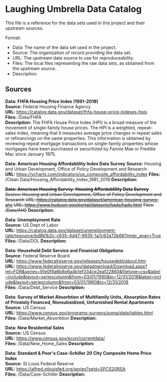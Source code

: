 # Laughing Umbrella Data Catalog
This file is a reference for the data sets used in this project and their upstream sources.

Format: 
- Data: The name of the data set used in the project. 
- Source: The organization of record providing the data set.
- URL: The upstream data source to use for reproduceability.
- Files: The local files representing the raw data sets, as obtained from the upstream source.
- Description: 

## Sources

**Data: FHFA Housing Price Index (1991-2018)**  
**Source:** Federal Housing Finance Agency  
**URL:** https://catalog.data.gov/dataset/fhfa-house-price-indexes-hpis  
**Files:** /Data/FHFA    
**Description:** The FHFA House Price Index (HPI) is a broad measure of the movement of single-family house prices.  The HPI is a weighted, repeat-sales index, meaning that it measures average price changes in repeat sales or refinancings on the same properties. This information is obtained by reviewing repeat mortgage transactions on single-family properties whose mortgages have been purchased or securitized by Fannie Mae or Freddie Mac since January 1975.


**Data: American Housing Affordablility Index Data Survey**
**Source:** Housing and Urban Development, Office of Policy Development and Research  
**URL:** https://ycharts.com/indicators/us_composite_affordability_index
**Files:** /Clean Data/Housing_Affordability_Index_1981_2019
**Description:**

~~**Data: American Housing Survey: Housing Affordablility Data Survey**~~
~~Source: Housing and Urban Development, Office of Policy Development and Research~~
~~URL: https://catalog.data.gov/dataset/american-housing-survey-ahs~~
~~URL: https://www.huduser.gov/portal/datasets/hads/hads.html~~
~~Files: /Data/AHS~~
**Description:**

   

**Data: Unemployment Rate**  
**Source:** US Dept of Labor  
**URL:** https://catalog.data.gov/dataset/unemployment-rate/resource/bd8b1b2c-c635-4d47-9935-1a7c62a72b66?inner_span=True 
**Files:** /Data/DOL
**Description:**

**Data: Household Debt Service and Financial Obligations**   
**Source:** Federal Reserve Board  
**URL:** https://www.federalreserve.gov/releases/housedebt/about.htm   
**URL:** https://www.federalreserve.gov/datadownload/Download.aspx?rel=FOR&series=91e0f9a6b8e6a4b1ef334ce2eaf22860&filetype=csv&label=include&layout=seriescolumn&from=03/01/1990&to=12/31/2018&label=include&layout=seriescolumn&from=03/01/1990&to=12/31/2018    
**Files:** /Data/Debt_Service
**Description:**

**Data: Survey of Market Absorbtion of Multifamily Units, Absorption Rates of Privately Financed, Nonsubsidized, Unfurnished Rental Apartments**   
**Source:** US Census												    
**URL:** https://www.census.gov/programs-surveys/soma/data/tables.html     
**Files:** /Data/Market_Absorbtion
**Description:**

**Data: New Residential Sales**  
**Source:** US Census  
**URL:** https://www.census.gov/econ/currentdata/  
**Files:** /Data/New_Home_Sales
**Description:**

**Data: Standard & Poor's Case-Schiller 20 City Composite Home Price Index**  
**Source:** St Louis Federal Reserve  
**URL:** https://alfred.stlouisfed.org/series?seid=SPCS20RSA  
**Files:** /Data/Case-Schiller
**Description:**
